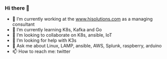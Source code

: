 ### Hi there 👋
<!--
**ExIlIsT/ExIlIsT** is a ✨ _special_ ✨ repository because its `README.md` (this file) appears on your GitHub profile.

- 😄 Pronouns: ...

Here are some ideas to get you started:


- ⚡ Fun fact: i can build speakers from scratch
-->
- 🔭 I’m currently working at the www.hisolutions.com as a managing consultant
- 🌱 I’m currently learning K8s, Kafka and Go
- 👯 I’m looking to collaborate on K8s, ansible, IoT
- 🤔 I’m looking for help with K3s
- 💬 Ask me about Linux, LAMP, ansible, AWS, Splunk, raspberry, arduino
- 📫 How to reach me: twitter
